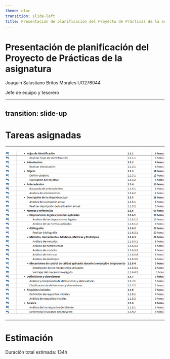 ```yaml
---
theme: eloc
transition: slide-left
title: Presentación de planificación del Proyecto de Prácticas de la asignatura
---
```


# Presentación de planificación del Proyecto de Prácticas de la asignatura

Joaquín Salustiano Britos Morales UO276044

Jefe de equipo y tesorero


---
transition: slide-up
---

# Tareas asignadas

---

<img border="rounded" src="/media/foto_project.png">

---

# Estimación 

Duración total estimada: 134h
